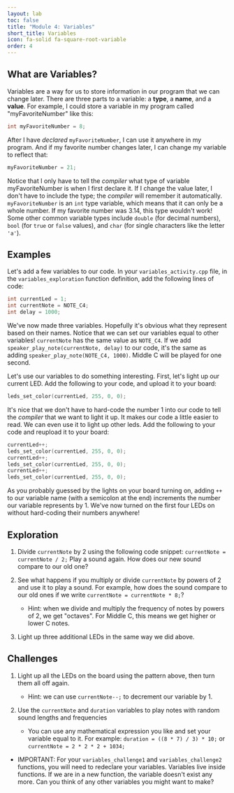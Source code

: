 ```yaml
---
layout: lab
toc: false
title: "Module 4: Variables"
short_title: Variables
icon: fa-solid fa-square-root-variable
order: 4
---
```


## What are Variables?

Variables are a way for us to store information in our program that we can change later. There are three parts to a variable: a **type**, a **name**, and a **value**. For example, I could store a variable in my program called "myFavoriteNumber" like this:

```c
int myFavoriteNumber = 8;
```

After I have _declared_ `myFavoriteNumber`, I can use it anywhere in my program. And if my favorite number changes later, I can change my variable to reflect that:

```c
myFavoriteNumber = 21;
```

Notice that I only have to tell the _compiler_ what type of variable myFavoriteNumber is when I first declare it. If I change the value later, I don't have to include the type; the _compiler_ will remember it automatically. `myFavoriteNumber` is an `int` type variable, which means that it can only be a whole number. If my favorite number was 3.14, this type wouldn't work! Some other common variable types include `double` (for decimal numbers), `bool` (for `true` or `false` values), and `char` (for single characters like the letter `'a'`).

## Examples

Let's add a few variables to our code. In your `variables_activity.cpp` file, in the `variables_exploration` function definition, add the following lines of code:

```c
int currentLed = 1;
int currentNote = NOTE_C4;
int delay = 1000;
```

We've now made three variables. Hopefully it's obvious what they represent based on their names. Notice that we can set our variables equal to other variables! `currentNote` has the same value as `NOTE_C4`. If we add `speaker_play_note(currentNote, delay)` to our code, it's the same as adding `speaker_play_note(NOTE_C4, 1000)`. Middle C will be played for one second.

Let's use our variables to do something interesting. First, let's light up our current LED. Add the following to your code, and upload it to your board:

```c
leds_set_color(currentLed, 255, 0, 0);
```

It's nice that we don't have to hard-code the number 1 into our code to tell the _compiler_ that we want to light it up. It makes our code a little easier to read. We can even use it to light up other leds. Add the following to your code and reupload it to your board:

```c
currentLed++;
leds_set_color(currentLed, 255, 0, 0);
currentLed++;
leds_set_color(currentLed, 255, 0, 0);
currentLed++;
leds_set_color(currentLed, 255, 0, 0);
```

As you probably guessed by the lights on your board turning on, adding `++` to our variable name (with a semicolon at the end) increments the number our variable represents by 1. We've now turned on the first four LEDs on without hard-coding their numbers anywhere!

## Exploration

1. Divide `currentNote` by 2 using the following code snippet: `currentNote = currentNote / 2;` Play a sound again. How does our new sound compare to our old one?

1. See what happens if you multiply or divide `currentNote` by powers of 2 and use it to play a sound. For example, how does the sound compare to our old ones if we write `currentNote = currentNote * 8;`?
    * Hint: when we divide and multiply the frequency of notes by powers of 2, we get "octaves". For Middle C, this means we get higher or lower C notes. 

1. Light up three additional LEDs in the same way we did above.

## Challenges

1. Light up all the LEDs on the board using the pattern above, then turn them all off again.
    * Hint: we can use `currentNote--;` to decrement our variable by 1.

1. Use the `currentNote` and `duration` variables to play notes with random sound lengths and frequencies
    * You can use any mathematical expression you like and set your variable equal to it. For example: `duration = ((8 * 7) / 3) * 10;` or `currentNote = 2 * 2 * 2 + 1034;`

* IMPORTANT: For your `variables_challenge1` and `variables_challenge2` functions, you will need to redeclare your variables. Variables live inside functions. If we are in a new function, the variable doesn't exist any more. Can you think of any other variables you might want to make?